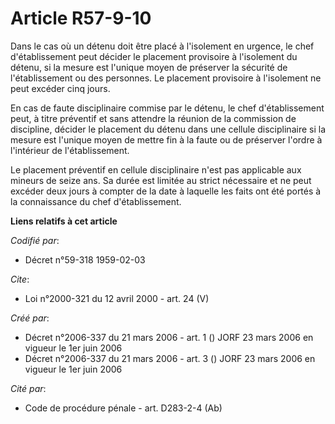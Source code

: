 # Article R57-9-10

Dans le cas où un détenu doit être placé à l'isolement en urgence, le chef d'établissement peut décider le placement
provisoire à l'isolement du détenu, si la mesure est l'unique moyen de préserver la sécurité de l'établissement ou des
personnes. Le placement provisoire à l'isolement ne peut excéder cinq jours.

En cas de faute disciplinaire commise par le détenu, le chef d'établissement peut, à titre préventif et sans attendre la
réunion de la commission de discipline, décider le placement du détenu dans une cellule disciplinaire si la mesure est
l'unique moyen de mettre fin à la faute ou de préserver l'ordre à l'intérieur de l'établissement.

Le placement préventif en cellule disciplinaire n'est pas applicable aux mineurs de seize ans. Sa durée est limitée au strict
nécessaire et ne peut excéder deux jours à compter de la date à laquelle les faits ont été portés à la connaissance du chef
d'établissement.

**Liens relatifs à cet article**

_Codifié par_:

  - Décret n°59-318 1959-02-03

_Cite_:

  - Loi n°2000-321 du 12 avril 2000 - art. 24 (V)

_Créé par_:

  - Décret n°2006-337 du 21 mars 2006 - art. 1 () JORF 23 mars 2006 en vigueur le 1er juin 2006
  - Décret n°2006-337 du 21 mars 2006 - art. 3 () JORF 23 mars 2006 en vigueur le 1er juin 2006

_Cité par_:

  - Code de procédure pénale - art. D283-2-4 (Ab)
